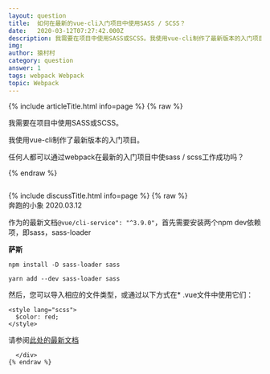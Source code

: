 ```yaml
---
layout: question
title:  如何在最新的vue-cli入门项目中使用SASS / SCSS？
date:   2020-03-12T07:27:42.000Z
description: 我需要在项目中使用SASS或SCSS。我使用vue-cli制作了最新版本的入门项目。任何人都可以通过webpack在最新的入门项目中使sass /...
img: 
author: 猿村村
category: question
answer: 1
tags: webpack Webpack
topic: Webpack
---
```

<div class="article-root">
  <div class="article">
    {% include articleTitle.html info=page %}
    {% raw %}
    <div class="article-content"><p><font style="vertical-align: inherit;"><font style="vertical-align: inherit;">我需要在项目中使用SASS或SCSS。</font></font></p>

<p><font style="vertical-align: inherit;"><font style="vertical-align: inherit;">我使用vue-cli制作了最新版本的入门项目。</font></font></p>

<p><font style="vertical-align: inherit;"><font style="vertical-align: inherit;">任何人都可以通过webpack在最新的入门项目中使sass / scss工作成功吗？</font></font></p></div>
    {% endraw %}
  </div>
  <p style="height: 0;width:0;overflow: hidden;"> 第1060篇《如何在最新的vue-cli入门项目中使用SASS / SCSS？》来自Winter(https://github.com/aiyld/aiyld.github.io)的站点</p>
  <div class="discuss-wrapper">
    {% include discussTitle.html info=page %}
    {% raw %}
    <div class="discuss-item">
        <div class="discuss-parent">
          <div class="discuss-meta">
            <span class="discuss-user">奔跑的小象</span>
            <span class="discuss-time">2020.03.12</span>
          </div>
          <div class="discuss-comment"><p><font style="vertical-align: inherit;"><font style="vertical-align: inherit;">作为的最新文档</font></font><code>@vue/cli-service": "^3.9.0"</code><font style="vertical-align: inherit;"><font style="vertical-align: inherit;">，首先需要安装两个npm dev依赖项，即sass，sass-loader</font></font></p>

<p><strong><font style="vertical-align: inherit;"><font style="vertical-align: inherit;">萨斯</font></font></strong></p>

<p><code>npm install -D sass-loader sass</code></p>

<p><code>yarn add --dev sass-loader sass</code></p>

<p><font style="vertical-align: inherit;"><font style="vertical-align: inherit;">然后，您可以导入相应的文件类型，或通过以下方式在* .vue文件中使用它们：</font></font></p>

<pre><code>&lt;style lang="scss"&gt;<font></font>
  $color: red;<font></font>
&lt;/style&gt;<font></font>
</code></pre>

<p><font style="vertical-align: inherit;"><font style="vertical-align: inherit;">请参阅</font></font><a href="https://cli.vuejs.org/guide/css.html#pre-processors" rel="nofollow noreferrer"><font style="vertical-align: inherit;"><font style="vertical-align: inherit;">此处的最新文档</font></font></a></p></div>
        </div>
        
      </div>
    {% endraw %}
  </div>
<div>

